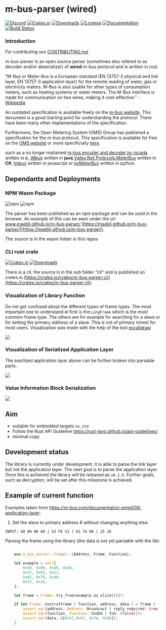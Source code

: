 
# m-bus-parser (wired)

[![Discord](https://img.shields.io/badge/Discord-Join%20Now-blue?style=flat&logo=Discord)](https://discord.gg/FfmecQ4wua)
[![Crates.io](https://img.shields.io/crates/v/m-bus-parser.svg)](https://crates.io/crates/m-bus-parser) [![Downloads](https://img.shields.io/crates/d/m-bus-parser.svg)](https://crates.io/crates/m-bus-parser) [![License](https://img.shields.io/crates/l/m-bus-parser.svg)](https://crates.io/crates/m-bus-parser) [![Documentation](https://docs.rs/m-bus-parser/badge.svg)](https://docs.rs/m-bus-parser) [![Build Status](https://github.com/maebli/m-bus-parser/actions/workflows/rust.yml/badge.svg)](https://github.com/maebli/m-bus-parser/actions/workflows/rust.yml)

### Introduction 

*For contributing see [CONTRIBUTING.md](./CONTRIBUTING.md)*

m-bus-parser is an open source parser (sometimes also refered to as decoder and/or deserializer) of **wired** m-bus portocol and is written in rust. 

"M-Bus or Meter-Bus is a European standard (EN 13757-2 physical and link layer, EN 13757-3 application layer) for the remote reading of water, gas or electricity meters. M-Bus is also usable for other types of consumption meters, such as heating systems or water meters. The M-Bus interface is made for communication on two wires, making it cost-effective." - [Wikipedia](https://en.wikipedia.org/wiki/Meter-Bus)

An outdated specification is available freely on the [m-bus website](https://m-bus.com/documentation). This document is a good starting point for understanding the protocol. There have been many other implementations of the specification. 

Furthermore, the Open Metering System (OMS) Group has published a specification for the m-bus protocol. This specification is available for free on the [OMS website](https://www.oms-group.org/en/) or more specificially [here](https://oms-group.org/en/open-metering-system/oms-specification).


 such as a no longer maitained [ m-bus encoder and decoder by rscada](https://github.com/rscada/libmbus) written in **c**, [jMbus](https://github.com/qvest-digital/jmbus) written in **java**,[Valley.Net.Protocols.MeterBus](https://github.com/sympthom/Valley.Net.Protocols.MeterBus/) written in **C#**, [tmbus](https://dev-lab.github.io/tmbus/) written in javascript or [pyMeterBus](https://github.com/ganehag/pyMeterBus) written in python.


## Dependants and Deployments

### NPM Wasm Package
![npm](https://img.shields.io/npm/dm/m-bus-parser-wasm-pack.svg) ![npm](https://img.shields.io/npm/v/m-bus-parser-wasm-pack.svg)

The parser has been published as an npm package and can be used in the browser. An example of this can be seen under the url www.maebli.github.io/m-bus-parser/ [https://maebli.github.io/m-bus-parser/](https://maebli.github.io/m-bus-parser/).

The source is in the wasm folder in this repos 


### CLI rust crate
[![Crates.io](https://img.shields.io/crates/v/m-bus-parser-cli.svg)](https://crates.io/crates/m-bus-parser-cli) [![Downloads](https://img.shields.io/crates/d/m-bus-parser-cli.svg)](https://crates.io/crates/m-bus-parser-cli)

There is a cli, the source is in the sub folder "cli" and is published on crates.io [https://crates.io/crates/m-bus-parser-cli](https://crates.io/crates/m-bus-parser-cli).


### Visualization of Library Function

Do not get confused about the different types of frame types. The most important one to understand at first is the `LongFrame` which is the most common frame type. The others are for example for searching for a slave or for setting the primary address of a slave. This is not of primary intrest for most users. Visualization was made with the help of the tool [excalidraw](https://excalidraw.com/).

![](./resources/function.png)

### Visualization of Serialized Application Layer

The searlized application layer above can be further broken into parsable parts.

![](./resources/application-layer.png)


### Value Information Block Serialization

![](./resources/application-layer-valueinformationblock.png)

## Aim

- suitable for embedded targets `no_std`
- Follow the Rust API Guideline https://rust-lang.github.io/api-guidelines/
- minimal copy

## Development status 

The library is currently under development. It is able to parse the link layer but not the application layer. The next goal is to parse the application layer. Once this is achieved the library will be released as `v0.1.0`. Further goals, such as decryption, will be set after this milestone is achieved. 

## Example of current function

Examples taken from https://m-bus.com/documentation-wired/06-application-layer:

1. Set the slave to primary address 8 without changing anything else:

``INPUT: 68 06 06 68 | 53 FE 51 | 01 7A 08 | 25 16``

Parsing the frame using the library (the data is not yet parsable with the lib):

```rust
   
    use m_bus_parser::frames::{Address, Frame, Function};

    let example = vec![ 
        0x68, 0x06, 0x06, 0x68, 
        0x53, 0xFE, 0x51, 
        0x01, 0x7A, 0x08, 
        0x25, 0x16,
    ];

    let frame = Frame::try_from(example.as_slice()))?;

    if let Frame::ControlFrame { function, address, data } = frame {
        assert_eq!(address, Address::Broadcast { reply_required: true });
        assert_eq!(function, Function::SndUd { fcb: (false)});
        assert_eq!(data, &[0x51,0x01, 0x7A, 0x08]);
    }

```
